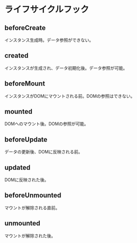 # ライフサイクルフック

## beforeCreate

インスタンス生成時。データ参照ができない。

## created

インスタンスが生成され、データ初期化後。データ参照が可能。

## beforeMount

インスタンスがDOMにマウントされる前。DOMの参照はできない。

## mounted

DOMへのマウント後。DOMの参照が可能。

## beforeUpdate

データの更新後、DOMに反映される前。

## updated

DOMに反映された後。

## beforeUnmounted

マウントが解除される直前。

## unmounted

マウントが解除された後。